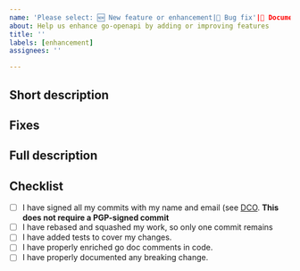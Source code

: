 ```yaml
---
name: 'Please select: 🆕 New feature or enhancement|🔧 Bug fix'|📃 Documentation update'
about: Help us enhance go-openapi by adding or improving features
title: ''
labels: [enhancement]
assignees: ''

---
```


## Short description
<!-- Please provide a short description of your change -->

## Fixes
<!-- 
Example:
* fixes #123

Avoid cross-repository fixes, e.g.
* fixes go-openapi/spec#123

Prefer instead:
* contributes go-openapi/spec#123

This means will be solved, but when releases and dependencies updates have been carried out
-->

## Full description
<!-- If needed, please add here more details about your implementation etc -->

<!-- Since this is a bug fix, try your best not to mix this change with extra features or potentially breaking changes -->

## Checklist
<!--- Go over all the following points, and put an `x` in all the boxes that apply. -->
<!-- If you don't qualify for all of the below check list items, please mark your PR in a draft status, so it may be discussed or reviewed with lighter requirements. -->

* [ ] I have signed all my commits with my name and email (see [DCO](https://github.com/apps/dco). **This does not require a PGP-signed commit**
* [ ] I have rebased and squashed my work, so only one commit remains
* [ ] I have added tests to cover my changes.
* [ ] I have properly enriched go doc comments in code.
* [ ] I have properly documented any breaking change.
